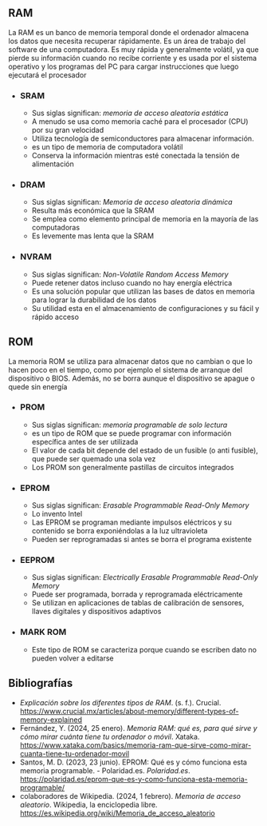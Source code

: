 ## RAM

La RAM es un banco de memoria temporal donde el ordenador almacena los datos que necesita recuperar rápidamente. Es un área de trabajo del software de una computadora. Es muy rápida y generalmente volátil, ya que pierde su información cuando no recibe corriente y es usada por el sistema operativo y los programas del PC para cargar instrucciones que luego ejecutará el procesador

- ### SRAM
	- Sus siglas significan: *memoria de acceso aleatoria estática*
	- A menudo se usa como memoria caché para el procesador (CPU) por su gran velocidad
	- Utiliza tecnología de semiconductores para almacenar información.
	- es un tipo de memoria de computadora volátil
	- Conserva la información mientras esté conectada la tensión de alimentación

- ### DRAM
	- Sus siglas significan: *Memoria de acceso aleatoria dinámica*
	- Resulta más económica que la SRAM
	-  Se emplea como elemento principal de memoria en la mayoría de las computadoras
	- Es levemente mas lenta que la SRAM

- ### NVRAM
	- Sus siglas significan: *Non-Volatile Random Access Memory*
	- Puede retener datos incluso cuando no hay energía eléctrica
	- Es una solución popular que utilizan las bases de datos en memoria para lograr la durabilidad de los datos
	- Su utilidad esta en el almacenamiento de configuraciones y su fácil y rápido acceso

## ROM

La memoria ROM se utiliza para almacenar datos que no cambian o que lo hacen poco en el tiempo, como por ejemplo el sistema de arranque del dispositivo o BIOS. Además, no se borra aunque el dispositivo se apague o quede sin energía

- ### PROM
	- Sus siglas significan: *memoria programable de solo lectura*
	- es un tipo de ROM que se puede programar con información específica antes de ser utilizada
	- El valor de cada bit depende del estado de un fusible (o anti fusible), que puede ser quemado una sola vez
	- Los PROM son generalmente pastillas de circuitos integrados

- ### EPROM
	- Sus siglas significan: *Erasable Programmable Read-Only Memory*
	- Lo invento Intel
	- Las EPROM se programan mediante impulsos eléctricos y su contenido se borra exponiéndolas a la luz ultravioleta
	- Pueden ser reprogramadas si antes se borra el programa existente

- ### EEPROM
	- Sus siglas significan: *Electrically Erasable Programmable Read-Only Memory*
	- Puede ser programada, borrada y reprogramada eléctricamente
	- Se utilizan en aplicaciones de tablas de calibración de sensores, llaves digitales y dispositivos adaptivos
- ### MARK ROM
	- Este tipo de ROM se caracteriza porque cuando se escriben dato no pueden volver a editarse
## Bibliografías
- _Explicación sobre los diferentes tipos de RAM_. (s. f.). Crucial. https://www.crucial.mx/articles/about-memory/different-types-of-memory-explained
- Fernández, Y. (2024, 25 enero). _Memoria RAM: qué es, para qué sirve y cómo mirar cuánta tiene tu ordenador o móvil_. Xataka. https://www.xataka.com/basics/memoria-ram-que-sirve-como-mirar-cuanta-tiene-tu-ordenador-movil
- Santos, M. D. (2023, 23 junio). EPROM: Qué es y cómo funciona esta memoria programable. - Polaridad.es. _Polaridad.es_. https://polaridad.es/eprom-que-es-y-como-funciona-esta-memoria-programable/
- colaboradores de Wikipedia. (2024, 1 febrero). _Memoria de acceso aleatorio_. Wikipedia, la enciclopedia libre. https://es.wikipedia.org/wiki/Memoria_de_acceso_aleatorio
